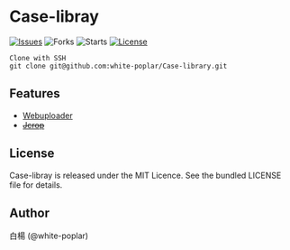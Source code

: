 # Case-libray

[![Issues](https://img.shields.io/github/issues/white-poplar/Case-library.svg)](https://github.com/white-poplar/Case-library/issues)
![Forks](https://img.shields.io/github/forks/white-poplar/Case-library.svg)
![Starts](https://img.shields.io/github/stars/white-poplar/Case-library.svg)
[![License](https://img.shields.io/badge/license-MIT-blue.svg)](https://github.com/white-poplar/Case-library/blob/master/LICENSE)

    Clone with SSH
    git clone git@github.com:white-poplar/Case-library.git

## Features

* [Webuploader](https://github.com/white-poplar/Case-library/tree/master/Webuploader/)
* [~~Jcrop~~](https://github.com/white-poplar/Case-library/tree/master/Jcrop/)
    
## License

Case-libray is released under the MIT Licence. See the bundled LICENSE file for details.

## Author

白楊 (@white-poplar)
